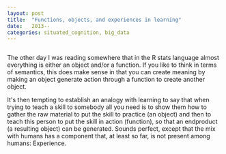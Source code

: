 ```yaml
---
layout: post
title:  "Functions, objects, and experiences in learning"
date:   2013--
categories: situated_cognition, big_data
---
```


![]()

The other day I was reading somewhere that in the R stats language almost everything is either an object and/or a function. If you like to think in terms of semantics, this does make sense in that you can create meaning by making an object generate action through a function to create another object.

It's then tempting to establish an analogy with learning to say that when trying to teach a skill to somebody all you need is to show them how to gather the raw material to put the skill to practice (an object) and then to teach this person to put the skill in action (function), so that an endproduct (a resulting object) can be generated. Sounds perfect, except that the mix with humans has a component that, at least so far, is not present among humans: Experience. 